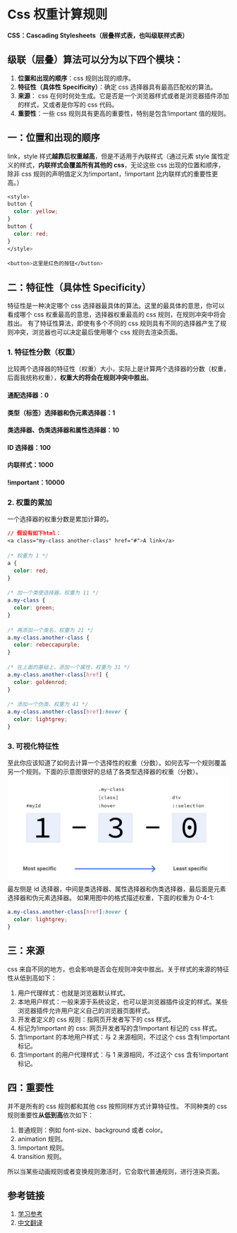 # Css 权重计算规则

**CSS：Cascading Stylesheets（层叠样式表，也叫级联样式表）**

## 级联（层叠）算法可以分为以下四个模块：

1. **位置和出现的顺序**：css 规则出现的顺序。
2. **特征性（具体性 Specificity）**：确定 css 选择器具有最高匹配权的算法。
3. **来源**： css 在何时何处生成。它是否是一个浏览器样式或者是浏览器插件添加的样式，又或者是你写的 css 代码。
4. **重要性**：一些 css 规则具有更高的重要性，特别是包含!important 值的规则。

## **一：位置和出现的顺序**

link，style 样式**越靠后权重越高**，但是不适用于內联样式（通过元素 style 属性定义的样式，**内联样式会覆盖所有其他的 css**，无论这些 css 出现的位置和顺序，除非 css 规则的声明值定义为!important，!important 比内联样式的重要性更高。）

```css
<style>
button {
  color: yellow;
}
button {
  color: red;
}
</style>

<button>这里是红色的按钮</button>
```

## **二：特征性（具体性 Specificity）**

特征性是一种决定哪个 css 选择器最具体的算法。这里的最具体的意思，你可以看成哪个 css 权重最高的意思，选择器权重最高的 css 规则，在规则冲突中将会胜出。
有了特征性算法，即使有多个不同的 css 规则具有不同的选择器产生了规则冲突，浏览器也可以决定最后使用哪个 css 规则去渲染页面。

### **1. 特征性分数（权重）**

比较两个选择器的特征性（权重）大小，实际上是计算两个选择器的分数（权重，后面我统称权重），**权重大的将会在规则冲突中胜出**。

#### 通配选择器：0

#### 类型（标签）选择器和伪元素选择器：1

#### 类选择器、伪类选择器和属性选择器：10

#### ID 选择器：100

#### 内联样式：1000

#### !important：10000

### **2. 权重的累加**

一个选择器的权重分数是累加计算的。

```css
// 假设有如下html：
<a class="my-class another-class" href="#">A link</a>

/* 权重为 1 */
a {
  color: red;
}

/* 加一个类使选择器，权重为 11 */
a.my-class {
  color: green;
}

/* 再添加一个类名，权重为 21 */
a.my-class.another-class {
  color: rebeccapurple;
}

/* 在上面的基础上，添加一个属性，权重为 31 */
a.my-class.another-class[href] {
  color: goldenrod;
}

/* 添加一个伪类，权重为 41 */
a.my-class.another-class[href]:hover {
  color: lightgrey;
}
```

### **3. 可视化特征性**

至此你应该知道了如何去计算一个选择性的权重（分数）。如何去写一个规则覆盖另一个规则。下面的示意图很好的总结了各类型选择器的权重（分数）。
![image.png](./image.png)
最左侧是 id 选择器，中间是类选择器、属性选择器和伪类选择器，最后面是元素选择器和伪元素选择器。
如果用图中的格式描述权重，下面的权重为 0-4-1:

```css
a.my-class.another-class[href]:hover {
  color: lightgrey;
}
```

## **三：来源**

css 来自不同的地方，也会影响是否会在规则冲突中胜出。关于样式的来源的特征性从低到高如下：

1. 用户代理样式：也就是浏览器默认样式。
2. 本地用户样式：一般来源于系统设定，也可以是浏览器插件设定的样式。某些浏览器插件允许用户定义自己的浏览器页面样式。
3. 开发者定义的 css 规则：指网页开发者写下的 css 样式。
4. 标记为!important 的 css: 网页开发者写的含!important 标记的 css 样式。
5. 含!important 的本地用户样式：与 2 来源相同，不过这个 css 含有!important 标记。
6. 含!important 的用户代理样式：与 1 来源相同，不过这个 css 含有!important 标记。

## **四：重要性**

并不是所有的 css 规则都和其他 css 按照同样方式计算特征性。
不同种类的 css 规则重要性**从低到高**依次如下：

1. 普通规则：例如 font-size、background 或者 color。
2. animation 规则。
3. !important 规则。
4. transition 规则。

所以当某些动画规则或者变换规则激活时，它会取代普通规则，进行渲染页面。

## 参考链接

1. [学习参考](https://web.dev/learn/css/)
2. [中文翻译](https://pengfeixc.com/tutorial/css/specificity)
